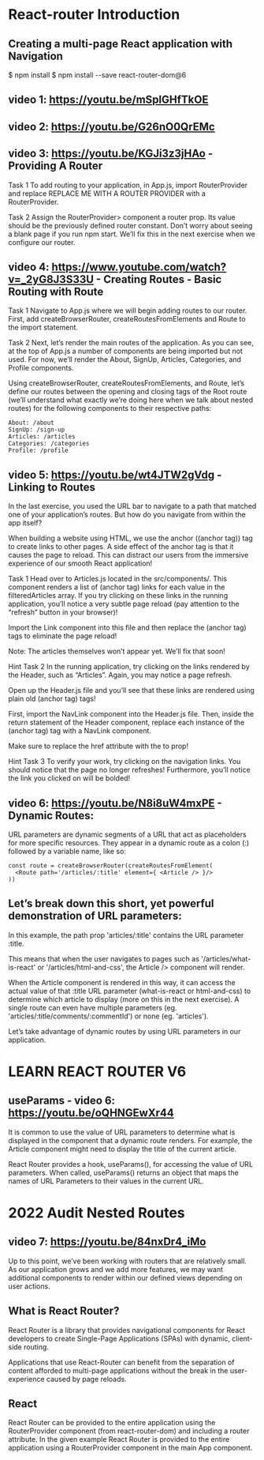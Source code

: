# React-router Introduction

## Creating a multi-page React application with Navigation

$ npm install
$ npm install --save react-router-dom@6

## video 1: https://youtu.be/mSplGHfTkOE

## video 2: https://youtu.be/G26nO0QrEMc

## video 3: https://youtu.be/KGJi3z3jHAo - Providing A Router
Task 1
To add routing to your application, in App.js, import RouterProvider and replace REPLACE ME WITH A ROUTER PROVIDER with a RouterProvider.

Task 2
Assign the RouterProvider> component a router prop. Its value should be the previously defined router constant. Don’t worry about seeing a blank page if you run npm start. We’ll fix this in the next exercise when we configure our router.

## video 4: https://www.youtube.com/watch?v=_2yG8J3S33U - Creating Routes - Basic Routing with Route
Task 1
Navigate to App.js where we will begin adding routes to our router. First, add createBrowserRouter, createRoutesFromElements and Route to the import statement.

Task 2
Next, let’s render the main routes of the application. As you can see, at the top of App.js a number of components are being imported but not used. For now, we’ll render the About, SignUp, Articles, Categories, and Profile components.

Using createBrowserRouter, createRoutesFromElements, and Route, let’s define our routes between the opening and closing tags of the Root route (we’ll understand what exactly we’re doing here when we talk about nested routes) for the following components to their respective paths:
```
About: /about
SignUp: /sign-up
Articles: /articles
Categories: /categories
Profile: /profile
```

## video 5: https://youtu.be/wt4JTW2gVdg - Linking to Routes

In the last exercise, you used the URL bar to navigate to a path that matched one of your application’s routes. But how do you navigate from within the app itself?

When building a website using HTML, we use the anchor ((anchor tag)) tag to create links to other pages. A side effect of the anchor tag is that it causes the page to reload. This can distract our users from the immersive experience of our smooth React application!

Task 1
Head over to Articles.js located in the src/components/. This component renders a list of (anchor tag) links for each value in the filteredArticles array. If you try clicking on these links in the running application, you’ll notice a very subtle page reload (pay attention to the “refresh” button in your browser)!

Import the Link component into this file and then replace the (anchor tag) tags to eliminate the page reload!

Note: The articles themselves won’t appear yet. We’ll fix that soon!

Hint
Task 2
In the running application, try clicking on the links rendered by the Header, such as “Articles”. Again, you may notice a page refresh.

Open up the Header.js file and you’ll see that these links are rendered using plain old (anchor tag) tags!

First, import the NavLink component into the Header.js file. Then, inside the return statement of the Header component, replace each instance of the (anchor tag) tag with a NavLink component.

Make sure to replace the href attribute with the to prop!

Hint
Task 3
To verify your work, try clicking on the navigation links. You should notice that the page no longer refreshes! Furthermore, you’ll notice the link you clicked on will be bolded!


## video 6: https://youtu.be/N8i8uW4mxPE - Dynamic Routes:

URL parameters are dynamic segments of a URL that act as placeholders for more specific resources. They appear in a dynamic route as a colon (:) followed by a variable name, like so:
```
const route = createBrowserRouter(createRoutesFromElement(
  <Route path='/articles/:title' element={ <Article /> }/>
))
```

## Let’s break down this short, yet powerful demonstration of URL parameters:

In this example, the path prop 'articles/:title' contains the URL parameter :title.

This means that when the user navigates to pages such as '/articles/what-is-react' or '/articles/html-and-css', the Article /> component will render.

When the Article component is rendered in this way, it can access the actual value of that :title URL parameter (what-is-react or html-and-css) to determine which article to display (more on this in the next exercise). A single route can even have multiple parameters (eg. 'articles/:title/comments/:commentId') or none (eg. 'articles').

Let’s take advantage of dynamic routes by using URL parameters in our application.

# LEARN REACT ROUTER V6
## useParams - video 6: https://youtu.be/oQHNGEwXr44

It is common to use the value of URL parameters to determine what is displayed in the component that a dynamic route renders. For example, the Article component might need to display the title of the current article.

React Router provides a hook, useParams(), for accessing the value of URL parameters. When called, useParams() returns an object that maps the names of URL Parameters to their values in the current URL.

# 2022 Audit Nested Routes
## video 7: https://youtu.be/84nxDr4_iMo
Up to this point, we’ve been working with routers that are relatively small. As our application grows and we add more features, we may want additional components to render within our defined views depending on user actions.



## What is React Router?
React Router is a library that provides navigational components for React developers to create Single-Page Applications (SPAs) with dynamic, client-side routing.

Applications that use React-Router can benefit from the separation of content afforded to multi-page applications without the break in the user-experience caused by page reloads.

## React <RouterProvider>
React Router can be provided to the entire application using the RouterProvider component (from react-router-dom) and including a router attribute. In the given example React Router is provided to the entire application using a RouterProvider component in the main App component.


